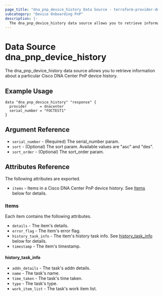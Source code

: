 ```yaml
---
page_title: "dna_pnp_device_history Data Source - terraform-provider-dnacenter"
subcategory: "Device Onboarding PnP"
description: |-
  The dna_pnp_device_history data source allows you to retrieve information about a particular Cisco DNA Center PnP device history.
---
```


# Data Source dna_pnp_device_history

The dna_pnp_device_history data source allows you to retrieve information about a particular Cisco DNA Center PnP device history.

## Example Usage

```hcl
data "dna_pnp_device_history" "response" {
  provider      = dnacenter
  serial_number = "FOCTEST1"
}
```

## Argument Reference

- `serial_number` - (Required) The serial_number param.
- `sort` - (Optional) The sort param. Available values are "asc" and "des".
- `sort_order` - (Optional) The sort_order param.

## Attributes Reference

The following attributes are exported.

- `items` - Items in a Cisco DNA Center PnP device history. See [Items](#items) below for details.

### Items

Each item contains the following attributes.

- `details` - The item's details.
- `error_flag` - The item's error flag.
- `history_task_info` - The item's history task info. See [history_task_info](#history_task_info) below for details.
- `timestamp` - The item's timestamp.

#### history_task_info

- `addn_details` - The task's addn details.
- `name` - The task's name.
- `time_taken` - The task's time taken.
- `type` - The task's type.
- `work_item_list` - The task's work item list.
